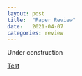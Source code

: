```yaml
---
layout: post
title:  "Paper Review"
date:   2021-04-07
categories: review
---
```


Under construction

[Test](../paper_review/test.md)

